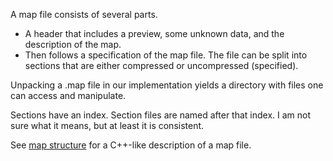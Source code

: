 A map file consists of several parts.
* A header that includes a preview, some unknown data, and the description of the map.
* Then follows a specification of the map file. The file can be split into sections that are either compressed or uncompressed (specified).

Unpacking a .map file in our implementation yields a directory with files one can access and manipulate.

Sections have an index. Section files are named after that index. I am not sure what it means, but at least it is consistent.

See [map structure](https://github.com/sourcehold/sourcehold-maps/blob/master/sourcehold/maps/map_structure.h) for a C++-like description of a map file.